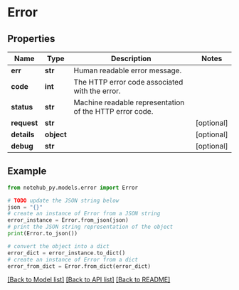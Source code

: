 # Error


## Properties

Name | Type | Description | Notes
------------ | ------------- | ------------- | -------------
**err** | **str** | Human readable error message. | 
**code** | **int** | The HTTP error code associated with the error. | 
**status** | **str** | Machine readable representation of the HTTP error code. | 
**request** | **str** |  | [optional] 
**details** | **object** |  | [optional] 
**debug** | **str** |  | [optional] 

## Example

```python
from notehub_py.models.error import Error

# TODO update the JSON string below
json = "{}"
# create an instance of Error from a JSON string
error_instance = Error.from_json(json)
# print the JSON string representation of the object
print(Error.to_json())

# convert the object into a dict
error_dict = error_instance.to_dict()
# create an instance of Error from a dict
error_from_dict = Error.from_dict(error_dict)
```
[[Back to Model list]](../README.md#documentation-for-models) [[Back to API list]](../README.md#documentation-for-api-endpoints) [[Back to README]](../README.md)


